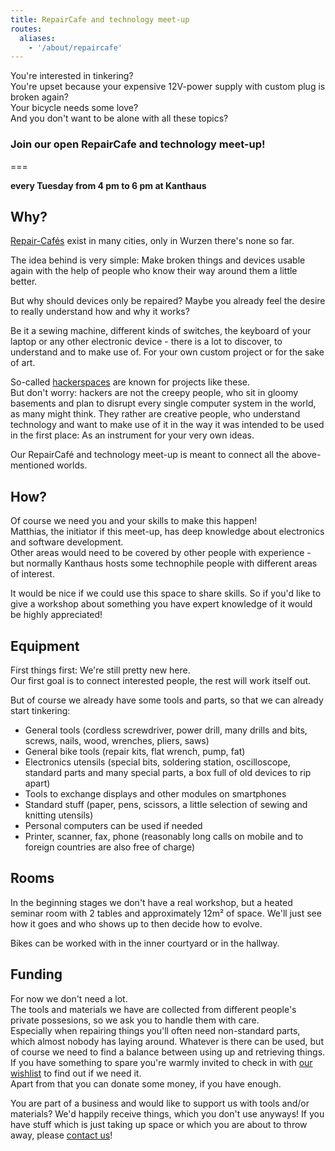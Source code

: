 ```yaml
---
title: RepairCafe and technology meet-up
routes:
  aliases:
    - '/about/repaircafe'
---
```


You're interested in tinkering?  
You're upset because your expensive 12V-power supply with custom plug is broken again?  
Your bicycle needs some love?  
And you don't want to be alone with all these topics?

### Join our open RepairCafe and technology meet-up!

===

**every Tuesday from 4 pm to 6 pm at Kanthaus**

## Why?

[Repair-Cafés](https://en.wikipedia.org/wiki/Repair-Caf%C3%A9) exist in many cities, only in Wurzen there's none so far.

The idea behind is very simple: Make broken things and devices usable again with the help of people who know their way around them a little better.

But why should devices only be repaired? Maybe you already feel the desire to really understand how and why it works?

Be it a sewing machine, different kinds of switches, the keyboard of your laptop or any other electronic device - there is a lot to discover, to understand and to make use of. For your own custom project or for the sake of art.

So-called [hackerspaces](https://en.wikipedia.org/wiki/Hackerspace) are known for projects like these.  
But don't worry: hackers are not the creepy people, who sit in gloomy basements and plan to disrupt every single computer system in the world, as many might think. They rather are creative people, who understand technology and want to make use of it in the way it was intended to be used in the first place: As an instrument for your very own ideas.

Our RepairCafé and technology meet-up is meant to connect all the above-mentioned worlds.

## How?

Of course we need you and your skills to make this happen!  
Matthias, the initiator if this meet-up, has deep knowledge about electronics and software development.  
Other areas would need to be covered by other people with experience - but normally Kanthaus hosts some technophile people with different areas of interest.

It would be nice if we could use this space to share skills. So if you'd like to give a workshop about something you have expert knowledge of it would be highly appreciated!


## Equipment

First things first: We're still pretty new here.  
Our first goal is to connect interested people, the rest will work itself out.

But of course we already have some tools and parts, so that we can already start tinkering:

- General tools (cordless screwdriver, power drill, many drills and bits, screws, nails, wood, wrenches, pliers, saws)
- General bike tools (repair kits, flat wrench, pump, fat)
- Electronics utensils (special bits, soldering station, oscilloscope, standard parts and many special parts, a box full of old devices to rip apart)
- Tools to exchange displays and other modules on smartphones
- Standard stuff (paper, pens, scissors, a little selection of sewing and knitting utensils)
- Personal computers can be used if needed
- Printer, scanner, fax, phone (reasonably long calls on mobile and to foreign countries are also free of charge)

## Rooms

In the beginning stages we don't have a real workshop, but a heated seminar room with 2 tables and approximately 12m² of space. We'll just see how it goes and who shows up to then decide how to evolve.

Bikes can be worked with in the inner courtyard or in the hallway.

## Funding
For now we don't need a lot.  
The tools and materials we have are collected from different people's private possesions, so we ask you to handle them with care.  
Especially when repairing things you'll often need non-standard parts, which almost nobody has laying around. Whatever is there can be used, but of course we need to find a balance between using up and retrieving things.
If you have something to spare you're warmly invited to check in with [our wishlist](../wanted) to find out if we need it.  
Apart from that you can donate some money, if you have enough.

You are part of a business and would like to support us with tools and/or materials? We'd happily receive things, which you don't use anyways! If you have stuff which is just taking up space or which you are about to throw away, please [contact us](../../contact)!
